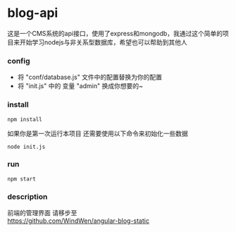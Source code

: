 # blog-api
 
这是一个CMS系统的api接口，使用了express和mongodb，我通过这个简单的项目来开始学习nodejs与非关系型数据库，希望也可以帮助到其他人

### config
- 将 "conf/database.js" 文件中的配置替换为你的配置
- 将 "init.js" 中的 变量 "admin" 换成你想要的~

### install
```shell
npm install
```
如果你是第一次运行本项目 还需要使用以下命令来初始化一些数据

```shell
node init.js
```

### run
```shell
npm start
```

### description
前端的管理界面 请移步至  
https://github.com/WindWen/angular-blog-static
